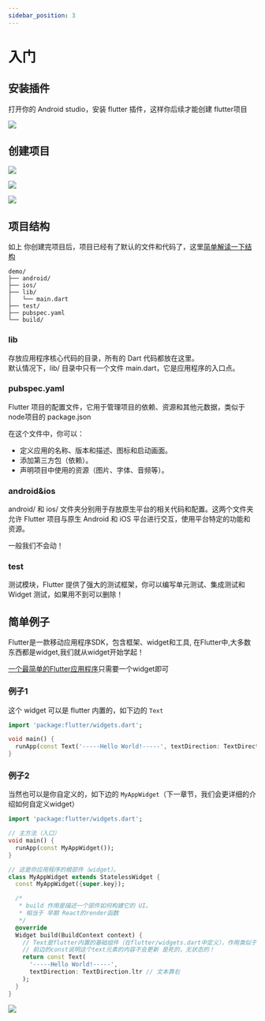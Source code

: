 ```yaml
---
sidebar_position: 3
---
```


# 入门


## 安装插件
打开你的 Android studio，安装 flutter 插件，这样你后续才能创建 flutter项目

![](https://img.dingshaohua.com/book-fe/202412021122388.png)

## 创建项目

![](https://img.dingshaohua.com/book-fe/202412021127764.jpg)

![](https://img.dingshaohua.com/book-fe/202412021129578.png)

![](https://img.dingshaohua.com/book-fe/202412021140970.png)

## 项目结构
如上 你创建完项目后，项目已经有了默认的文件和代码了，这里[简单解读一下结构](https://blog.csdn.net/2303_80346267/article/details/142998497)
```shell
demo/
├── android/
├── ios/ 
├── lib/
│   └── main.dart
├── test/
├── pubspec.yaml
└── build/
```

### lib
存放应用程序核心代码的目录，所有的 Dart 代码都放在这里。   
默认情况下，lib/ 目录中只有一个文件 main.dart，它是应用程序的入口点。

### pubspec.yaml
Flutter 项目的配置文件，它用于管理项目的依赖、资源和其他元数据，类似于node项目的 package.json
 
在这个文件中，你可以：
* 定义应用的名称、版本和描述、图标和启动画面。
* 添加第三方包（依赖）。
* 声明项目中使用的资源（图片、字体、音频等）。


### android&ios
android/ 和 ios/ 文件夹分别用于存放原生平台的相关代码和配置。这两个文件夹允许 Flutter 项目与原生 Android 和 iOS 平台进行交互，使用平台特定的功能和资源。

一般我们不会动！

### test
测试模块，Flutter 提供了强大的测试框架，你可以编写单元测试、集成测试和 Widget 测试，如果用不到可以删除！



## 简单例子
Flutter是一款移动应用程序SDK，包含框架、widget和工具, 在Flutter中,大多数东西都是widget,我们就从widget开始学起！

[一个最简单的Flutter应用程序](https://blog.csdn.net/sinat_17775997/article/details/90144258)只需要一个widget即可


### 例子1
这个 widget 可以是 flutter 内置的，如下边的 `Text`
```dart
import 'package:flutter/widgets.dart';

void main() {
  runApp(const Text('-----Hello World!-----', textDirection: TextDirection.ltr));
}

```


### 例子2
当然也可以是你自定义的，如下边的 `MyAppWidget`（下一章节，我们会更详细的介绍如何自定义widget）
```dart
import 'package:flutter/widgets.dart';

// 主方法（入口）
void main() {
  runApp(const MyAppWidget());
}

// 这是你应用程序的根部件（widget）。
class MyAppWidget extends StatelessWidget {
  const MyAppWidget({super.key});

  /*
   * build 作用是描述一个部件如何构建它的 UI。
   * 相当于 早期 React的render函数
   */
  @override
  Widget build(BuildContext context) {
    // Text是flutter内置的基础组件（在flutter/widgets.dart中定义），作用类似于html中的p元素，
    // 前边的const说明这个text元素的内容不会更新 是死的，无状态的！
    return const Text( 
      '-----Hello World!-----',
      textDirection: TextDirection.ltr // 文本靠右
    );
  }
}
```
![](https://img.dingshaohua.com/book-fe/202412021344522.jpg)

